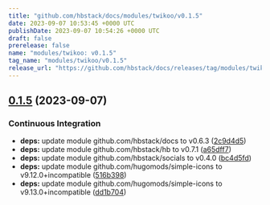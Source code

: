 ```yaml
---
title: "github.com/hbstack/docs/modules/twikoo/v0.1.5"
date: 2023-09-07 10:53:45 +0000 UTC
publishDate: 2023-09-07 10:54:26 +0000 UTC
draft: false
prerelease: false
name: "modules/twikoo: v0.1.5"
tag_name: "modules/twikoo/v0.1.5"
release_url: "https://github.com/hbstack/docs/releases/tag/modules/twikoo/v0.1.5"
---
```


## [0.1.5](https://github.com/hbstack/docs/compare/modules/twikoo/v0.1.4...modules/twikoo/v0.1.5) (2023-09-07)


### Continuous Integration

* **deps:** update module github.com/hbstack/docs to v0.6.3 ([2c9d4d5](https://github.com/hbstack/docs/commit/2c9d4d5130a966793eb0eb641395b3da8269df9d))
* **deps:** update module github.com/hbstack/hb to v0.7.1 ([a65dff7](https://github.com/hbstack/docs/commit/a65dff7ff57f3aeee74ee68a1c240efad91f2057))
* **deps:** update module github.com/hbstack/socials to v0.4.0 ([bc4d5fd](https://github.com/hbstack/docs/commit/bc4d5fd0d1bfadda68b7d7ac156dde50f1e47b33))
* **deps:** update module github.com/hugomods/simple-icons to v9.12.0+incompatible ([516b398](https://github.com/hbstack/docs/commit/516b398f425d41627cc3b5bc9d627d66e25cb1a3))
* **deps:** update module github.com/hugomods/simple-icons to v9.13.0+incompatible ([dd1b704](https://github.com/hbstack/docs/commit/dd1b704b953689901a506829e1af8c888905d6c2))
